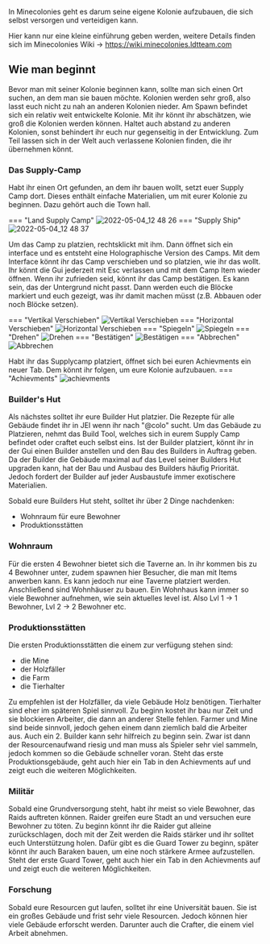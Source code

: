 In Minecolonies geht es darum seine eigene Kolonie aufzubauen, die sich selbst versorgen und verteidigen kann. 

Hier kann nur eine kleine einführung geben werden, weitere Details finden sich im Minecolonies Wiki -> https://wiki.minecolonies.ldtteam.com

## Wie man beginnt

Bevor man mit seiner Kolonie beginnen kann, sollte man sich einen Ort suchen, an dem man sie bauen möchte. Kolonien werden sehr groß, also lasst euch nicht zu nah an anderen Kolonien nieder. Am Spawn befindet sich ein relativ weit entwickelte Kolonie. Mit ihr könnt ihr abschätzen, wie groß die Kolonien werden können. Haltet auch abstand zu anderen Kolonien, sonst behindert ihr euch nur gegenseitig in der Entwicklung.
Zum Teil lassen sich in der Welt auch verlassene Kolonien finden, die ihr übernehmen könnt.

### Das Supply-Camp
Habt ihr einen Ort gefunden, an dem ihr bauen wollt, setzt euer Supply Camp dort. Dieses enthält einfache Materialien, um mit eurer Kolonie zu beginnen. Dazu gehört auch die Town hall. 

=== "Land Supply Camp"
    ![2022-05-04_12 48 26](https://user-images.githubusercontent.com/62308030/166667821-009bb432-bc71-4963-9434-25128f3ff6d7.png)
=== "Supply Ship"
    ![2022-05-04_12 48 37](https://user-images.githubusercontent.com/62308030/166667806-87872c23-64f0-4010-ae48-b27654fe82fe.png)
    


Um das Camp zu platzien, rechtsklickt mit ihm. Dann öffnet sich ein interface und es entsteht eine Holographische Version des Camps. Mit dem Interface könnt ihr das Camp verschieben und so platzien, wie ihr das wollt. Ihr könnt die Gui jederzeit mit Esc verlassen und mit dem Camp Item wieder öffnen. Wenn ihr zufrieden seid, könnt ihr das Camp bestätigen. Es kann sein, das der Untergrund nicht passt. Dann werden euch die Blöcke markiert und euch gezeigt, was ihr damit machen müsst (z.B. Abbauen oder noch Blöcke setzen).

=== "Vertikal Verschieben"
    ![Vertikal Verschieben](https://user-images.githubusercontent.com/62308030/166675743-14dd8f2d-1c1f-4669-98ae-e23cdeec5c71.png)
=== "Horizontal Verschieben"
    ![Horizontal Verschieben](https://user-images.githubusercontent.com/62308030/166675751-64bcd341-87c2-4285-a6c7-1fdac6153aed.png)
=== "Spiegeln"
    ![Spiegeln](https://user-images.githubusercontent.com/62308030/166675749-d6aff56c-2299-454b-9906-09653e080601.png)
=== "Drehen"
    ![Drehen](https://user-images.githubusercontent.com/62308030/166675779-f7926b60-1bee-46ac-9360-9c9f1824aaa6.png)
=== "Bestätigen"
    ![Bestätigen](https://user-images.githubusercontent.com/62308030/166675806-1862a85c-b8d2-450b-8fa0-9a82eb0d8638.png)
=== "Abbrechen"
    ![Abbrechen](https://user-images.githubusercontent.com/62308030/166675812-c8ab9bcf-941c-4c7b-bec7-e57224503b98.png)


Habt ihr das Supplycamp platziert, öffnet sich bei euren Achievments ein neuer Tab. Dem könnt ihr folgen, um eure Kolonie aufzubauen.
=== "Achievments"
![achievments](https://user-images.githubusercontent.com/62308030/166677922-26221a54-d362-4014-bcbe-54f9a1cb2eb3.png)

### Builder's Hut
Als nächstes solltet ihr eure Builder Hut platzier. Die Rezepte für alle Gebäude findet ihr in JEI wenn ihr nach "@colo" sucht. Um das Gebäude zu Platzieren, nehmt das Build Tool, welches sich in eurem Supply Camp befindet oder craftet euch selbst eins.
Ist der Builder platziert, könnt ihr in der Gui einen Builder anstellen und den Bau des Builders in Auftrag geben. Da der Builder die Gebäude maximal auf das Level seiner Builders Hut upgraden kann, hat der Bau und Ausbau des Builders häufig Priorität. Jedoch fordert der Builder auf jeder Ausbaustufe immer exotischere Materialien.

Sobald eure Builders Hut steht, solltet ihr über 2 Dinge nachdenken:
- Wohnraum für eure Bewohner
- Produktionsstätten

### Wohnraum
Für die ersten 4 Bewohner bietet sich die Taverne an. In ihr kommen bis zu 4 Bewohner unter, zudem spawnen hier Besucher, die man mit Items anwerben kann. Es kann jedoch nur eine Taverne platziert werden. Anschließend sind Wohnhäuser zu bauen. Ein Wohnhaus kann immer so viele Bewohner aufnehmen, wie sein aktuelles level ist. Also Lvl 1 -> 1 Bewohner, Lvl 2 -> 2 Bewohner etc.

### Produktionsstätten
Die ersten Produktionsstätten die einem zur verfügung stehen sind:
- die Mine
- der Holzfäller
- die Farm
- die Tierhalter

Zu empfehlen ist der Holzfäller, da viele Gebäude Holz benötigen. Tierhalter sind eher im späteren Spiel sinnvoll. Zu beginn kostet ihr bau nur Zeit und sie blockieren Arbeiter, die dann an anderer Stelle fehlen. Farmer und Mine sind beide sinnvoll, jedoch gehen einem dann ziemlich bald die Arbeiter aus. Auch ein 2. Builder kann sehr hilfreich zu beginn sein. Zwar ist dann der Resourcenaufwand riesig und man muss als Spieler sehr viel sammeln, jedoch kommen so die Gebäude schneller voran.
Steht das erste Produktionsgebäude, geht auch hier ein Tab in den Achievments auf und zeigt euch die weiteren Möglichkeiten.

### Militär
Sobald eine Grundversorgung steht, habt ihr meist so viele Bewohner, das Raids auftreten können. Raider greifen eure Stadt an und versuchen eure Bewohner zu töten. Zu beginn könnt ihr die Raider gut alleine zurückschlagen, doch mit der Zeit werden die Raids stärker und ihr solltet euch Unterstützung holen. Dafür gibt es die Guard Tower zu beginn, später könnt ihr auch Baraken bauen, um eine noch stärkere Armee aufzustellen.
Steht der erste Guard Tower, geht auch hier ein Tab in den Achievments auf und zeigt euch die weiteren Möglichkeiten.

### Forschung
Sobald eure Resourcen gut laufen, solltet ihr eine Universität bauen. Sie ist ein großes Gebäude und frist sehr viele Resourcen. Jedoch können hier viele Gebäude erforscht werden. Darunter auch die Crafter, die einem viel Arbeit abnehmen.



